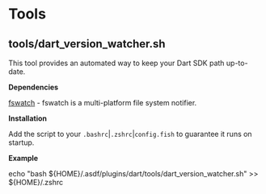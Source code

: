 # Tools

## tools/dart_version_watcher.sh
This tool provides an automated way to keep your Dart SDK path up-to-date.

**Dependencies**

[fswatch](https://github.com/emcrisostomo/fswatch) - fswatch is a multi-platform file system notifier.

**Installation**

Add the script to your `.bashrc`|`.zshrc`|`config.fish` to guarantee it runs on startup.

**Example**

echo "bash ${HOME}/.asdf/plugins/dart/tools/dart_version_watcher.sh" >> ${HOME}/.zshrc


